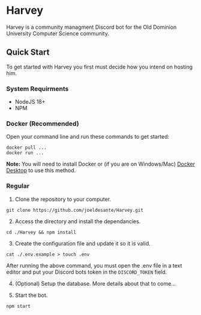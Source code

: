 # Harvey
Harvey is a community managment Discord bot for the Old Dominion University Computer Science community. 

## Quick Start
To get started with Harvey you first must decide how you intend on hosting him.

### System Requirments
- NodeJS 18+
- NPM

### Docker (Recommended)
Open your command line and run these commands to get started:
```
docker pull ...
docker run ...
```
**Note:** You will need to install Docker or (if you are on Windows/Mac) [Docker Desktop](https://www.docker.com/products/docker-desktop/) to use this method.

### Regular
1. Clone the repository to your computer.
```
git clone https://github.com/joeldesante/Harvey.git
```

2. Access the directory and install the dependancies.
```
cd ./Harvey && npm install
```

3. Create the configuration file and update it so it is valid.
```
cat ./.env.example > touch .env
```
After running the above command, you must open the .env file in a text editor and put your Discord bots token in the `DISCORD_TOKEN` field.

4. (Optional) Setup the database.
More details about that to come...

5. Start the bot.
```
npm start
```
